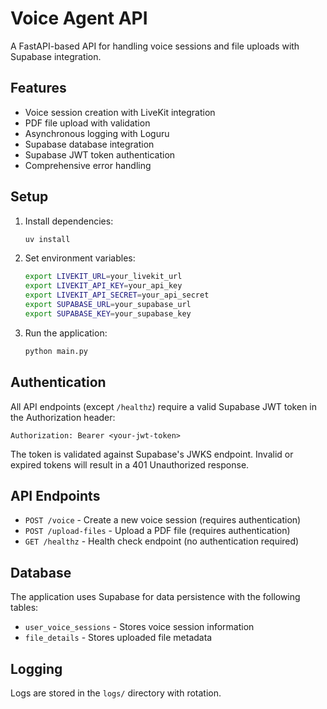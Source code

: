 # Voice Agent API

A FastAPI-based API for handling voice sessions and file uploads with Supabase integration.

## Features

- Voice session creation with LiveKit integration
- PDF file upload with validation
- Asynchronous logging with Loguru
- Supabase database integration
- Supabase JWT token authentication
- Comprehensive error handling

## Setup

1. Install dependencies:
   ```bash
   uv install
   ```

2. Set environment variables:
   ```bash
   export LIVEKIT_URL=your_livekit_url
   export LIVEKIT_API_KEY=your_api_key
   export LIVEKIT_API_SECRET=your_api_secret
   export SUPABASE_URL=your_supabase_url
   export SUPABASE_KEY=your_supabase_key
   ```

3. Run the application:
   ```bash
   python main.py
   ```

## Authentication

All API endpoints (except `/healthz`) require a valid Supabase JWT token in the Authorization header:
```
Authorization: Bearer <your-jwt-token>
```

The token is validated against Supabase's JWKS endpoint. Invalid or expired tokens will result in a 401 Unauthorized response.

## API Endpoints

- `POST /voice` - Create a new voice session (requires authentication)
- `POST /upload-files` - Upload a PDF file (requires authentication)
- `GET /healthz` - Health check endpoint (no authentication required)

## Database

The application uses Supabase for data persistence with the following tables:

- `user_voice_sessions` - Stores voice session information
- `file_details` - Stores uploaded file metadata

## Logging

Logs are stored in the `logs/` directory with rotation.